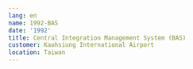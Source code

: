 ```yaml
---
lang: en
name: 1992-BAS
date: '1992'
title: Central Integration Management System (BAS)
customer: Kaohsiung International Airport
location: Taiwan
---
```


